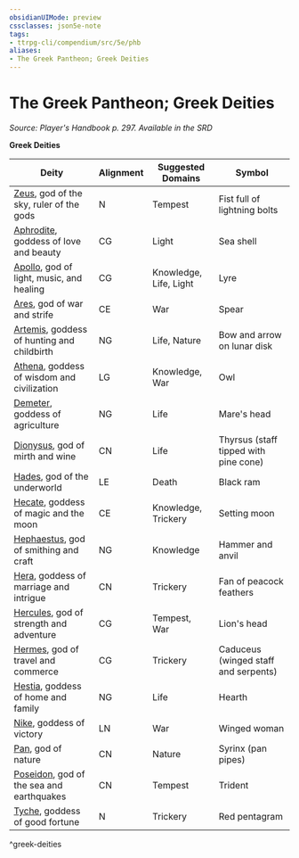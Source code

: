 ```yaml
---
obsidianUIMode: preview
cssclasses: json5e-note
tags:
- ttrpg-cli/compendium/src/5e/phb
aliases:
- The Greek Pantheon; Greek Deities
---
```

# The Greek Pantheon; Greek Deities
*Source: Player's Handbook p. 297. Available in the <span title='Systems Reference Document (5.1)'>SRD</span>* 

**Greek Deities**

| Deity | Alignment | Suggested Domains | Symbol |
|-------|-----------|-------------------|--------|
| [Zeus](/3-Mechanics/CLI/Compendium/deities/greek-zeus.md), god of the sky, ruler of the gods | N | Tempest | Fist full of lightning bolts |
| [Aphrodite](/3-Mechanics/CLI/Compendium/deities/greek-aphrodite.md), goddess of love and beauty | CG | Light | Sea shell |
| [Apollo](/3-Mechanics/CLI/Compendium/deities/greek-apollo.md), god of light, music, and healing | CG | Knowledge, Life, Light | Lyre |
| [Ares](/3-Mechanics/CLI/Compendium/deities/greek-ares.md), god of war and strife | CE | War | Spear |
| [Artemis](/3-Mechanics/CLI/Compendium/deities/greek-artemis.md), goddess of hunting and childbirth | NG | Life, Nature | Bow and arrow on lunar disk |
| [Athena](/3-Mechanics/CLI/Compendium/deities/greek-athena.md), goddess of wisdom and civilization | LG | Knowledge, War | Owl |
| [Demeter](/3-Mechanics/CLI/Compendium/deities/greek-demeter.md), goddess of agriculture | NG | Life | Mare's head |
| [Dionysus](/3-Mechanics/CLI/Compendium/deities/greek-dionysus.md), god of mirth and wine | CN | Life | Thyrsus (staff tipped with pine cone) |
| [Hades](/3-Mechanics/CLI/Compendium/deities/greek-hades.md), god of the underworld | LE | Death | Black ram |
| [Hecate](/3-Mechanics/CLI/Compendium/deities/greek-hecate.md), goddess of magic and the moon | CE | Knowledge, Trickery | Setting moon |
| [Hephaestus](/3-Mechanics/CLI/Compendium/deities/greek-hephaestus.md), god of smithing and craft | NG | Knowledge | Hammer and anvil |
| [Hera](/3-Mechanics/CLI/Compendium/deities/greek-hera.md), goddess of marriage and intrigue | CN | Trickery | Fan of peacock feathers |
| [Hercules](/3-Mechanics/CLI/Compendium/deities/greek-hercules.md), god of strength and adventure | CG | Tempest, War | Lion's head |
| [Hermes](/3-Mechanics/CLI/Compendium/deities/greek-hermes.md), god of travel and commerce | CG | Trickery | Caduceus (winged staff and serpents) |
| [Hestia](/3-Mechanics/CLI/Compendium/deities/greek-hestia.md), goddess of home and family | NG | Life | Hearth |
| [Nike](/3-Mechanics/CLI/Compendium/deities/greek-nike.md), goddess of victory | LN | War | Winged woman |
| [Pan](/3-Mechanics/CLI/Compendium/deities/greek-pan.md), god of nature | CN | Nature | Syrinx (pan pipes) |
| [Poseidon](/3-Mechanics/CLI/Compendium/deities/greek-poseidon.md), god of the sea and earthquakes | CN | Tempest | Trident |
| [Tyche](/3-Mechanics/CLI/Compendium/deities/greek-tyche.md), goddess of good fortune | N | Trickery | Red pentagram |
^greek-deities